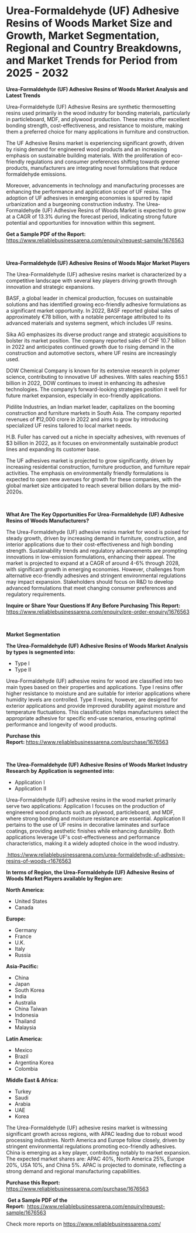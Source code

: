 <p><h1>Urea-Formaldehyde (UF) Adhesive Resins of Woods Market Size and Growth, Market Segmentation, Regional and Country Breakdowns, and Market Trends for Period from 2025 -  2032</h1></p><p><strong>Urea-Formaldehyde (UF) Adhesive Resins of Woods Market Analysis and Latest Trends</strong></p>
<p><p>Urea-Formaldehyde (UF) Adhesive Resins are synthetic thermosetting resins used primarily in the wood industry for bonding materials, particularly in particleboard, MDF, and plywood production. These resins offer excellent bonding strength, cost-effectiveness, and resistance to moisture, making them a preferred choice for many applications in furniture and construction.</p><p>The UF Adhesive Resins market is experiencing significant growth, driven by rising demand for engineered wood products and an increasing emphasis on sustainable building materials. With the proliferation of eco-friendly regulations and consumer preferences shifting towards greener products, manufacturers are integrating novel formulations that reduce formaldehyde emissions. </p><p>Moreover, advancements in technology and manufacturing processes are enhancing the performance and application scope of UF resins. The adoption of UF adhesives in emerging economies is spurred by rapid urbanization and a burgeoning construction industry. The Urea-Formaldehyde (UF) Adhesive Resins of Woods Market is expected to grow at a CAGR of 13.3% during the forecast period, indicating strong future potential and opportunities for innovation within this segment.</p></p>
<p><strong>Get a Sample PDF of the Report:&nbsp;</strong> <a href="https://www.reliablebusinessarena.com/enquiry/request-sample/1676563?utm_campaign=2947&utm_medium=2&utm_source=Github&utm_content=ia&utm_term=24032025&utm_id=urea-formaldehyde-uf-adhesive-resins-of-woods">https://www.reliablebusinessarena.com/enquiry/request-sample/1676563</a></p>
<p>&nbsp;</p>
<p><strong>Urea-Formaldehyde (UF) Adhesive Resins of Woods Major Market Players</strong></p>
<p><p>The Urea-Formaldehyde (UF) adhesive resins market is characterized by a competitive landscape with several key players driving growth through innovation and strategic expansions. </p><p>BASF, a global leader in chemical production, focuses on sustainable solutions and has identified growing eco-friendly adhesive formulations as a significant market opportunity. In 2022, BASF reported global sales of approximately €78 billion, with a notable percentage attributed to its advanced materials and systems segment, which includes UF resins.</p><p>Sika AG emphasizes its diverse product range and strategic acquisitions to bolster its market position. The company reported sales of CHF 10.7 billion in 2022 and anticipates continued growth due to rising demand in the construction and automotive sectors, where UF resins are increasingly used.</p><p>DOW Chemical Company is known for its extensive research in polymer science, contributing to innovative UF adhesives. With sales reaching $55.1 billion in 2022, DOW continues to invest in enhancing its adhesive technologies. The company’s forward-looking strategies position it well for future market expansion, especially in eco-friendly applications.</p><p>Pidilite Industries, an Indian market leader, capitalizes on the booming construction and furniture markets in South Asia. The company reported revenues of ₹12,000 crore in 2022 and aims to grow by introducing specialized UF resins tailored to local market needs.</p><p>H.B. Fuller has carved out a niche in specialty adhesives, with revenues of $3 billion in 2022, as it focuses on environmentally sustainable product lines and expanding its customer base. </p><p>The UF adhesives market is projected to grow significantly, driven by increasing residential construction, furniture production, and furniture repair activities. The emphasis on environmentally friendly formulations is expected to open new avenues for growth for these companies, with the global market size anticipated to reach several billion dollars by the mid-2020s.</p></p>
<p>&nbsp;</p>
<p><strong>What Are The Key Opportunities For Urea-Formaldehyde (UF) Adhesive Resins of Woods Manufacturers?</strong></p>
<p><p>The Urea-Formaldehyde (UF) adhesive resins market for wood is poised for steady growth, driven by increasing demand in furniture, construction, and interior applications due to their cost-effectiveness and high bonding strength. Sustainability trends and regulatory advancements are prompting innovations in low-emission formulations, enhancing their appeal. The market is projected to expand at a CAGR of around 4-6% through 2028, with significant growth in emerging economies. However, challenges from alternative eco-friendly adhesives and stringent environmental regulations may impact expansion. Stakeholders should focus on R&D to develop advanced formulations that meet changing consumer preferences and regulatory requirements.</p></p>
<p><strong>Inquire or Share Your Questions If Any Before Purchasing This Report:</strong> <a href="https://www.reliablebusinessarena.com/enquiry/pre-order-enquiry/1676563?utm_campaign=2947&utm_medium=2&utm_source=Github&utm_content=ia&utm_term=24032025&utm_id=urea-formaldehyde-uf-adhesive-resins-of-woods">https://www.reliablebusinessarena.com/enquiry/pre-order-enquiry/1676563</a></p>
<p>&nbsp;</p>
<p><strong>Market Segmentation</strong></p>
<p><strong>The Urea-Formaldehyde (UF) Adhesive Resins of Woods Market Analysis by types is segmented into:</strong></p>
<p><ul><li>Type I</li><li>Type II</li></ul></p>
<p><p>Urea-Formaldehyde (UF) adhesive resins for wood are classified into two main types based on their properties and applications. Type I resins offer higher resistance to moisture and are suitable for interior applications where humidity levels are controlled. Type II resins, however, are designed for exterior applications and provide improved durability against moisture and temperature fluctuations. This classification helps manufacturers select the appropriate adhesive for specific end-use scenarios, ensuring optimal performance and longevity of wood products.</p></p>
<p><strong>Purchase this Report:&nbsp;</strong><a href="https://www.reliablebusinessarena.com/purchase/1676563?utm_campaign=2947&utm_medium=2&utm_source=Github&utm_content=ia&utm_term=24032025&utm_id=urea-formaldehyde-uf-adhesive-resins-of-woods">https://www.reliablebusinessarena.com/purchase/1676563</a></p>
<p>&nbsp;</p>
<p><strong>The Urea-Formaldehyde (UF) Adhesive Resins of Woods Market Industry Research by Application is segmented into:</strong></p>
<p><ul><li>Application I</li><li>Application II</li></ul></p>
<p><p>Urea-Formaldehyde (UF) adhesive resins in the wood market primarily serve two applications: Application I focuses on the production of engineered wood products such as plywood, particleboard, and MDF, where strong bonding and moisture resistance are essential. Application II pertains to the use of UF resins in decorative laminates and surface coatings, providing aesthetic finishes while enhancing durability. Both applications leverage UF's cost-effectiveness and performance characteristics, making it a widely adopted choice in the wood industry.</p></p>
<p><a href="https://www.reliablebusinessarena.com/urea-formaldehyde-uf-adhesive-resins-of-woods-r1676563?utm_campaign=2947&utm_medium=2&utm_source=Github&utm_content=ia&utm_term=24032025&utm_id=urea-formaldehyde-uf-adhesive-resins-of-woods">&nbsp;https://www.reliablebusinessarena.com/urea-formaldehyde-uf-adhesive-resins-of-woods-r1676563</a></p>
<p><strong>In terms of Region, the Urea-Formaldehyde (UF) Adhesive Resins of Woods Market Players available by Region are:</strong></p>
<p>
    <p> <strong> North America: </strong>
        <ul>
            <li>United States</li>
            <li>Canada</li>
        </ul>
        </p> 
    <p> <strong> Europe: </strong>
        <ul>
            <li>Germany</li>
            <li>France</li>
            <li>U.K.</li>
            <li>Italy</li>
            <li>Russia</li>
        </ul>
        </p> 
    <p> <strong> Asia-Pacific: </strong>
        <ul>
            <li>China</li>
            <li>Japan</li>
            <li>South Korea</li>
            <li>India</li>
            <li>Australia</li>
            <li>China Taiwan</li>
            <li>Indonesia</li>
            <li>Thailand</li>
            <li>Malaysia</li>
        </ul>
        </p> 
    <p> <strong> Latin America: </strong>
        <ul>
            <li>Mexico</li>
            <li>Brazil</li>
            <li>Argentina Korea</li>
            <li>Colombia</li>
        </ul>
        </p> 
    <p> <strong> Middle East & Africa: </strong>
        <ul>
            <li>Turkey</li>
            <li>Saudi</li>
            <li>Arabia</li>
            <li>UAE</li>
            <li>Korea</li>
        </ul>
    </p>
    </p>
<p><p>The Urea-Formaldehyde (UF) adhesive resins market is witnessing significant growth across regions, with APAC leading due to robust wood processing industries. North America and Europe follow closely, driven by stringent environmental regulations promoting eco-friendly adhesives. China is emerging as a key player, contributing notably to market expansion. The expected market shares are: APAC 40%, North America 25%, Europe 20%, USA 10%, and China 5%. APAC is projected to dominate, reflecting a strong demand and regional manufacturing capabilities.</p></p>
<p><strong>Purchase this Report: </strong><a href="https://www.reliablebusinessarena.com/purchase/1676563?utm_campaign=2947&utm_medium=2&utm_source=Github&utm_content=ia&utm_term=24032025&utm_id=urea-formaldehyde-uf-adhesive-resins-of-woods">https://www.reliablebusinessarena.com/purchase/1676563</a></p>
<p>&nbsp;<strong>Get a Sample PDF of the Report:&nbsp;&nbsp;</strong><a href="https://www.reliablebusinessarena.com/enquiry/request-sample/1676563?utm_campaign=2947&utm_medium=2&utm_source=Github&utm_content=ia&utm_term=24032025&utm_id=urea-formaldehyde-uf-adhesive-resins-of-woods">https://www.reliablebusinessarena.com/enquiry/request-sample/1676563</a></p>
<p><strong></strong></p>
<p>Check more reports on <a href="https://www.reliablebusinessarena.com/?utm_campaign=2947&utm_medium=2&utm_source=Github&utm_content=ia&utm_term=24032025&utm_id=urea-formaldehyde-uf-adhesive-resins-of-woods">https://www.reliablebusinessarena.com/</a></p>
